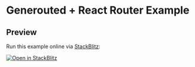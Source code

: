 # Generouted + React Router Example

## Preview

Run this example online via [StackBlitz](https://stackblitz.com/github.com/oedotme/generouted/tree/main/examples/react-router):

[![Open in StackBlitz](https://developer.stackblitz.com/img/open_in_stackblitz.svg)](https://stackblitz.com/github.com/oedotme/generouted/tree/main/examples/react-router)
